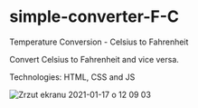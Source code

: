 # simple-converter-F-C
Temperature Conversion - Celsius to Fahrenheit 

 Convert Celsius to Fahrenheit and vice versa.
 
 
 Technologies:
 HTML, CSS and JS



![Zrzut ekranu 2021-01-17 o 12 09 03](https://user-images.githubusercontent.com/59742201/104838712-01f79c80-58bd-11eb-9da4-18e5a787b25a.png)
